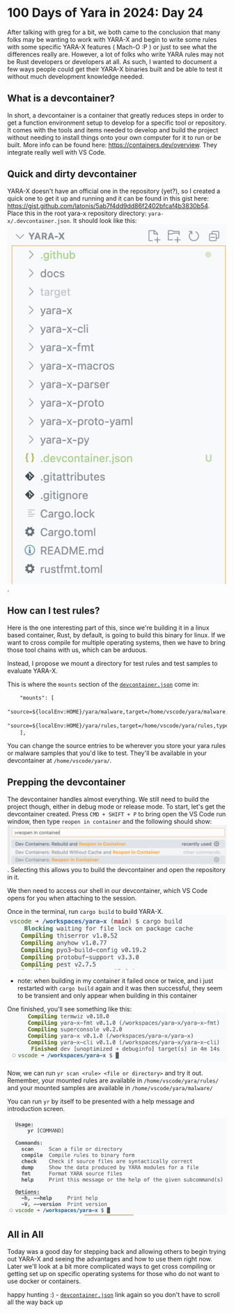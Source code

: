 # 100 Days of Yara in 2024: Day 24
After talking with greg for a bit, we both came to the conclusion that many folks may be wanting to work with YARA-X and begin to write some rules with some specific YARA-X features ( Mach-O :P ) or just to see what the differences really are. However, a lot of folks who write YARA rules may not be Rust developers or developers at all. As such, I wanted to document a few ways people could get their YARA-X binaries built and be able to test it without much development knowledge needed. 

## What is a devcontainer?
In short, a devcontainer is a container that greatly reduces steps in order to get a function environment setup to develop for a specific tool or repository. It comes with the tools and items needed to develop and build the project without needing to install things onto your own computer for it to run or be built. More info can be found here: https://containers.dev/overview. They integrate really well with VS Code.

## Quick and dirty devcontainer
YARA-X doesn't have an official one in the repository (yet?), so I created a quick one to get it up and running and it can be found in this gist here: https://gist.github.com/latonis/5ab7f4dd9dd86f2402bfcaf4b3830b54. Place this in the root yara-x repository directory: `yara-x/.devcontainer.json`. It should look like this: 
![directory listing](/static/images/100-days-of-yara-2024-day-24/dir.png).

## How can I test rules?
Here is the one interesting part of this, since we're building it in a linux based container, Rust, by default, is going to build this binary for linux. If we want to cross compile for multiple operating systems, then we have to bring those tool chains with us, which can be arduous.

Instead, I propose we mount a directory for test rules and test samples to evaluate YARA-X.

This is where the `mounts` section of the [`devcontainer.json`](https://gist.github.com/latonis/5ab7f4dd9dd86f2402bfcaf4b3830b54) come in:
```
	"mounts": [
		"source=${localEnv:HOME}/yara/malware,target=/home/vscode/yara/malware,type=bind,consistency=cached",
		"source=${localEnv:HOME}/yara/rules,target=/home/vscode/yara/rules,type=bind,consistency=cached"
	],
```

You can change the source entries to be wherever you store your yara rules or malware samples that you'd like to test. They'll be available in your devcontainer at `/home/vscode/yara/`.

## Prepping the devcontainer
The devcontainer handles almost everything. We still need to build the project though, either in debug mode or release mode. To start, let's get the devcontainer created. Press `CMD + SHIFT + P` to bring open the VS Code run window, then type `reopen in container` and the following should show: ![dev container VSCode prompt](/static/images/100-days-of-yara-2024-day-24/prompt.png). Selecting this allows you to build the devcontainer and open the repository in it.

We then need to access our shell in our devcontainer, which VS Code opens for you when attaching to the session.

Once in the terminal, run `cargo build` to build YARA-X.
![start build of yara-x](/static/images/100-days-of-yara-2024-day-24/build.png)
- note: when building in my container it failed once or twice, and i just restarted with `cargo build` again and it was then successful, they seem to be transient and only appear when building in this container

One finished, you'll see something like this: 
![successful build via cargo of yara-x](/static/images/100-days-of-yara-2024-day-24/good-build.png)

Now, we can run `yr scan <rule> <file or directory>` and try it out. Remember, your mounted rules are available in `/home/vscode/yara/rules/` and your mounted samples are available in `/home/vscode/yara/malware/`

You can run `yr` by itself to be presented with a help message and introduction screen.

![help command of yr](/static/images/100-days-of-yara-2024-day-24/help.png)


## All in All
Today was a good day for stepping back and allowing others to begin trying out YARA-X and seeing the advantages and how to use them right now. Later we'll look at a bit more complicated ways to get cross compiling or getting set up on specific operating systems for those who do not want to use docker or containers.

happy hunting :) - [`devcontainer.json`](https://gist.github.com/latonis/5ab7f4dd9dd86f2402bfcaf4b3830b54) link again so you don't have to scroll all the way back up